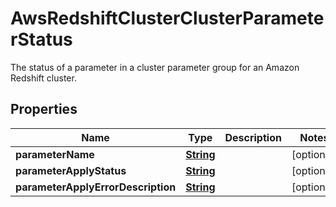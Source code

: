 

# AwsRedshiftClusterClusterParameterStatus

The status of a parameter in a cluster parameter group for an Amazon Redshift cluster.

## Properties

| Name | Type | Description | Notes |
|------------ | ------------- | ------------- | -------------|
|**parameterName** | [**String**](String.md) |  |  [optional] |
|**parameterApplyStatus** | [**String**](String.md) |  |  [optional] |
|**parameterApplyErrorDescription** | [**String**](String.md) |  |  [optional] |




